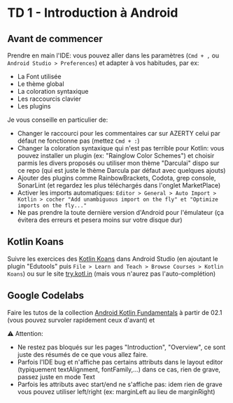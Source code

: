 # TD 1 - Introduction à Android

## Avant de commencer

Prendre en main l'IDE: vous pouvez aller dans les paramètres (`Cmd + ,` ou  `Android Studio > Preferences`) et adapter à vos habitudes, par ex:

- La Font utilisée
- Le thème global
- La coloration syntaxique
- Les raccourcis clavier
- Les plugins

Je vous conseille en particulier de:

- Changer le raccourci pour les commentaires car sur AZERTY celui par défaut ne fonctionne pas (mettez `Cmd + :`)
- Changer la coloration syntaxique qui n'est pas terrible pour Kotlin: vous pouvez installer un plugin (ex: "Rainglow Color Schemes") et choisir parmis les divers proposés ou utiliser mon thème "Darculai" dispo sur ce repo (qui est juste le thème Darcula par défaut avec quelques ajouts)
- Ajouter des plugins comme RainbowBrackets, Codota, grep console, SonarLint (et regardez les plus téléchargés dans l'onglet MarketPlace)
- Activer les imports automatiques: `Editor > General > Auto Import > Kotlin > cocher "Add unambiguous import on the fly" et "Optimize imports on the fly..."`
- Ne pas prendre la toute dernière version d'Android pour l'émulateur (ça évitera des erreurs et pesera moins sur votre disque dur)

## Kotlin Koans

Suivre les exercices des [Kotlin Koans](https://try.kotlinlang.org) dans Android Studio (en ajoutant le plugin "Edutools" puis `File > Learn and Teach > Browse Courses > Kotlin Koans`) ou sur le site [try.kotl.in](https://try.kotl.in) (mais vous n'aurez pas l'auto-complétion)

## Google Codelabs

Faire les tutos de la collection
[Android Kotlin Fundamentals](https://codelabs.developers.google.com/android-kotlin-fundamentals/) à partir de 02.1 (vous pouvez survoler rapidement ceux d'avant) et

⚠️ Attention:

- Ne restez pas bloqués sur les pages "Introduction", "Overview", ce sont juste des résumés de ce que vous allez faire.
- Parfois l'IDE bug et n'affiche pas certains attributs dans le layout editor (typiquement textAlignment, fontFamily,...) dans ce cas, rien de grave, passez juste en mode Text
- Parfois les attributs avec start/end ne s'affiche pas: idem rien de grave vous pouvez utiliser left/right (ex: marginLeft au lieu de marginRight)
